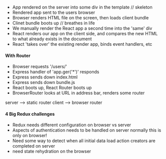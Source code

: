 - App rendered on the server into  some div in the template // skeleton
- Rendered app sent to the users browser
- Browser renders HTML file on the screen, then loads client bundle
- Clinet bundle boots up // breathes in life
- We manually render the React app a second time into the 'same' div 
- React renders our app on the client side, and compares the new HTML to what already exists in the document
- React 'takes over' the existing render app, binds event handlers, etc


#### With Router

- Browser requests '/users/'
- Express handler of 'app.ger('*')' responds
- Express sends down index.html
- Express sends down bundle.js
- React boots up, React Router boots up
- BrowserRouter looks at URL in address bar, renders some router
  
server --> static router
client --> browser router

#### 4 Big Redux challenges

- Redux needs different configuration on browser vs server
- Aspects of authentication needs to be handled on server normally this is only on browser!
- Need some way to detect when all initial data load action creators are completed on server
- need state rehydration on the browser